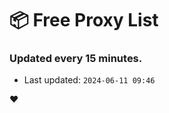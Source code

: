 # :package: Free Proxy List
### Updated every 15 minutes.

- Last updated: `2024-06-11 09:46`

:heart:
